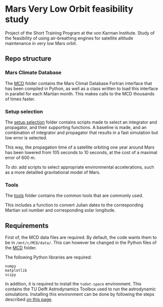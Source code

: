 # Mars Very Low Orbit feasibility study
Project of the Short Training Program at the von Karman Institute.
Study of the feasibility of using air-breathing engines for satellite altitude maintenance in very low Mars orbit.

## Repo structure

### Mars Climate Database
The [MCD](MCD) folder contains the Mars Climat Database Fortran interface that has been compiled in Python, as well as a class written to load this interface in parallel for each Martian month.
This makes calls to the MCD thousands of times faster.

### Setup selection
The [setup selection](setup_selection) folder contains scripts made to select an integrator and propagator, and their supporting functions.
A baseline is made, and an combination of integrator and propagator that results in a fast simulation but low error is selected.

This way, the propagation time of a satellite orbiting one year around Mars has been lowered from 105 seconds to 10 seconds, at the cost of a maximal error of 600 m.

*To do*: add scripts to select appropriate environmental accelerations, such as a more detailled gravitational model of Mars.

### Tools
The [tools](tools) folder contains the common tools that are commonly used.

This includes a function to convert Julian dates to the corresponding Martian sol number and corresponding solar longitude.

## Requirements
First of, the MCD data files are required. By default, the code wants them to be in `/mnt/c/MCD/data/`.
This can however be changed in the Python files of the [MCD](MCD) folder.

The following Python libraries are required:
```
numpy
matplotlib
scipy
```

In addition, it is required to install the `tudat-space` environment. This contains the TU Delft Astrodynamics Toolbox used to run the astrodynamic simulations.
Installing this environment can be done by following the steps described [on this page](https://tudat-space.readthedocs.io/en/latest/_src_first_steps/tudat_py.html).